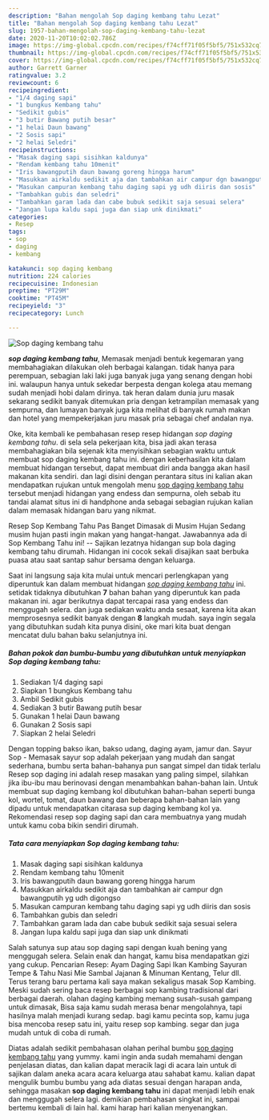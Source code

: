 ```yaml
---
description: "Bahan mengolah Sop daging kembang tahu Lezat"
title: "Bahan mengolah Sop daging kembang tahu Lezat"
slug: 1957-bahan-mengolah-sop-daging-kembang-tahu-lezat
date: 2020-11-20T10:02:02.786Z
image: https://img-global.cpcdn.com/recipes/f74cff71f05f5bf5/751x532cq70/sop-daging-kembang-tahu-foto-resep-utama.jpg
thumbnail: https://img-global.cpcdn.com/recipes/f74cff71f05f5bf5/751x532cq70/sop-daging-kembang-tahu-foto-resep-utama.jpg
cover: https://img-global.cpcdn.com/recipes/f74cff71f05f5bf5/751x532cq70/sop-daging-kembang-tahu-foto-resep-utama.jpg
author: Garrett Garner
ratingvalue: 3.2
reviewcount: 6
recipeingredient:
- "1/4 daging sapi"
- "1 bungkus Kembang tahu"
- "Sedikit gubis"
- "3 butir Bawang putih besar"
- "1 helai Daun bawang"
- "2 Sosis sapi"
- "2 helai Seledri"
recipeinstructions:
- "Masak daging sapi sisihkan kaldunya"
- "Rendam kembang tahu 10menit"
- "Iris bawangputih daun bawang goreng hingga harum"
- "Masukkan airkaldu sedikit aja dan tambahkan air campur dgn bawangputih yg udh digongso"
- "Masukan campuran kembang tahu daging sapi yg udh diiris dan sosis"
- "Tambahkan gubis dan seledri"
- "Tambahkan garam lada dan cabe bubuk sedikit saja sesuai selera"
- "Jangan lupa kaldu sapi juga dan siap unk dinikmati"
categories:
- Resep
tags:
- sop
- daging
- kembang

katakunci: sop daging kembang 
nutrition: 224 calories
recipecuisine: Indonesian
preptime: "PT29M"
cooktime: "PT45M"
recipeyield: "3"
recipecategory: Lunch

---
```



![Sop daging kembang tahu](https://img-global.cpcdn.com/recipes/f74cff71f05f5bf5/751x532cq70/sop-daging-kembang-tahu-foto-resep-utama.jpg)

<b><i>sop daging kembang tahu</i></b>, Memasak menjadi bentuk kegemaran yang membahagiakan dilakukan oleh berbagai kalangan. tidak hanya para perempuan, sebagian laki laki juga banyak juga yang senang dengan hobi ini. walaupun hanya untuk sekedar berpesta dengan kolega atau memang sudah menjadi hobi dalam dirinya. tak heran dalam dunia juru masak sekarang sedikit banyak ditemukan pria dengan ketrampilan memasak yang sempurna, dan lumayan banyak juga kita melihat di banyak rumah makan dan hotel yang mempekerjakan juru masak pria sebagai chef andalan nya.

Oke, kita kembali ke pembahasan resep resep hidangan <i>sop daging kembang tahu</i>. di sela sela pekerjaan kita, bisa jadi akan terasa membahagiakan bila sejenak kita menyisihkan sebagian waktu untuk membuat sop daging kembang tahu ini. dengan keberhasilan kita dalam membuat hidangan tersebut, dapat membuat diri anda bangga akan hasil makanan kita sendiri. dan lagi disini dengan perantara situs ini kalian akan mendapatkan rujukan untuk mengolah menu <u>sop daging kembang tahu</u> tersebut menjadi hidangan yang endess dan sempurna, oleh sebab itu tandai alamat situs ini di handphone anda sebagai sebagian rujukan kalian dalam memasak hidangan baru yang nikmat.

Resep Sop Kembang Tahu Pas Banget Dimasak di Musim Hujan Sedang musim hujan pasti ingin makan yang hangat-hangat. Jawabannya ada di Sop Kembang Tahu ini! -- Sajikan lezatnya hidangan sup bola daging kembang tahu dirumah. Hidangan ini cocok sekali disajikan saat berbuka puasa atau saat santap sahur bersama dengan keluarga.


Saat ini langsung saja kita mulai untuk mencari perlengkapan yang diperuntuk kan dalam membuat hidangan <u><i>sop daging kembang tahu</i></u> ini. setidak tidaknya dibutuhkan <b>7</b> bahan bahan yang diperuntuk kan pada makanan ini. agar berikutnya dapat tercapai rasa yang endess dan menggugah selera. dan juga sediakan waktu anda sesaat, karena kita akan memprosesnya sedikit banyak dengan <b>8</b> langkah mudah. saya ingin segala yang dibutuhkan sudah kita punya disini, oke mari kita buat dengan mencatat dulu bahan baku selanjutnya ini.

<!--inarticleads1-->

##### Bahan pokok dan bumbu-bumbu yang dibutuhkan untuk menyiapkan Sop daging kembang tahu:

1. Sediakan 1/4 daging sapi
1. Siapkan 1 bungkus Kembang tahu
1. Ambil Sedikit gubis
1. Sediakan 3 butir Bawang putih besar
1. Gunakan 1 helai Daun bawang
1. Gunakan 2 Sosis sapi
1. Siapkan 2 helai Seledri


Dengan topping bakso ikan, bakso udang, daging ayam, jamur dan. Sayur Sop - Memasak sayur sop adalah pekerjaan yang mudah dan sangat sederhana, bumbu serta bahan-bahanya pun sangat simpel dan tidak terlalu Resep sop daging ini adalah resep masakan yang paling simpel, silahkan jika ibu-ibu mau berinovasi dengan menambahkan bahan-bahan lain. Untuk membuat sup daging kembang kol dibutuhkan bahan-bahan seperti bunga kol, wortel, tomat, daun bawang dan beberapa bahan-bahan lain yang dipadu untuk mendapatkan citarasa sup daging kembang kol ya. Rekomendasi resep sop daging sapi dan cara membuatnya yang mudah untuk kamu coba bikin sendiri dirumah. 

<!--inarticleads2-->

##### Tata cara menyiapkan Sop daging kembang tahu:

1. Masak daging sapi sisihkan kaldunya
1. Rendam kembang tahu 10menit
1. Iris bawangputih daun bawang goreng hingga harum
1. Masukkan airkaldu sedikit aja dan tambahkan air campur dgn bawangputih yg udh digongso
1. Masukan campuran kembang tahu daging sapi yg udh diiris dan sosis
1. Tambahkan gubis dan seledri
1. Tambahkan garam lada dan cabe bubuk sedikit saja sesuai selera
1. Jangan lupa kaldu sapi juga dan siap unk dinikmati


Salah satunya sup atau sop daging sapi dengan kuah bening yang menggugah selera. Selain enak dan hangat, kamu bisa mendapatkan gizi yang cukup. Pencarian Resep: Ayam Daging Sapi Ikan Kambing Sayuran Tempe &amp; Tahu Nasi Mie Sambal Jajanan &amp; Minuman Kentang, Telur dll. Terus terang baru pertama kali saya makan sekaligus masak Sop Kambing. Meski sudah sering baca resep berbagai sop kambing tradisional dari berbagai daerah. olahan daging kambing memang susah-susah gampang untuk dimasak, Bisa saja kamu sudah merasa benar mengolahnya, tapi hasilnya malah menjadi kurang sedap. bagi kamu pecinta sop, kamu juga bisa mencoba resep satu ini, yaitu resep sop kambing. segar dan juga mudah untuk di coba di rumah. 

Diatas adalah sedikit pembahasan olahan perihal bumbu <u>sop daging kembang tahu</u> yang yummy. kami ingin anda sudah memahami dengan penjelasan diatas, dan kalian dapat meracik lagi di acara lain untuk di sajikan dalam aneka acara acara keluarga atau sahabat kamu. kalian dapat mengulik bumbu bumbu yang ada diatas sesuai dengan harapan anda, sehingga masakan <b>sop daging kembang tahu</b> ini dapat menjadi lebih enak dan menggugah selera lagi. demikian pembahasan singkat ini, sampai bertemu kembali di lain hal. kami harap hari kalian menyenangkan.
